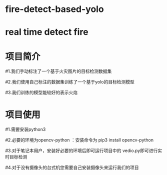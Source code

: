 # fire-detect-based-yolo
real time detect fire
====
项目简介<br>
===
#1.我们手动标注了一个基于火灾图片的目标检测数据集<br>

#2.我们使用自己标注的数据集训练了一个基于yolo的目标检测模型<br>

#3.我们训练的模型能较好的表示火焰<br>


项目使用<br>
===
#1.需要安装python3

#2.必要的环境为opencv-python ：安装命令为 pip3 install opencv-python<br>

#3.对于笔记本用户，安装好必要的环境后即可运行项目中的 vedio.py即可进行实时目标检测<br>

#4.对于没有摄像头的台式机您需要自己安装摄像头来运行我们的项目<br>




